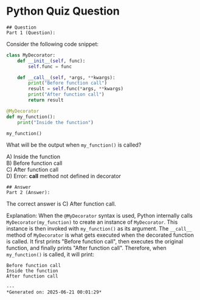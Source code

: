 # Python Quiz Question
    
    ## Question
    Part 1 (Question):
Consider the following code snippet:

```python
class MyDecorator:
    def __init__(self, func):
        self.func = func

    def __call__(self, *args, **kwargs):
        print("Before function call")
        result = self.func(*args, **kwargs)
        print("After function call")
        return result

@MyDecorator
def my_function():
    print("Inside the function")

my_function()
```

What will be the output when `my_function()` is called?

A) Inside the function  
B) Before function call  
C) After function call  
D) Error: __call__ method not defined in decorator
    
    ## Answer
    Part 2 (Answer):
The correct answer is C) After function call.

Explanation:
When the `@MyDecorator` syntax is used, Python internally calls `MyDecorator(my_function)` to create an instance of `MyDecorator`. This instance is then invoked with `my_function()` as its argument. The `__call__` method of `MyDecorator` is what gets executed when the decorated function is called. It first prints "Before function call", then executes the original function, and finally prints "After function call". Therefore, when `my_function()` is called, it will print:

```
Before function call
Inside the function
After function call
```
    
    ---
    *Generated on: 2025-06-21 00:01:29*
    